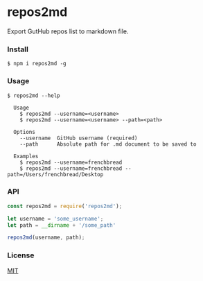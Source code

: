 # repos2md

Export GutHub repos list to markdown file.

### Install

```
$ npm i repos2md -g
```

### Usage

```
$ repos2md --help

  Usage
    $ repos2md --username=<username>
    $ repos2md --username=<username> --path=<path>

  Options
    --username  GitHub username (required)
    --path      Absolute path for .md document to be saved to

  Examples
    $ repos2md --username=frenchbread
    $ repos2md --username=frenchbread --path=/Users/frenchbread/Desktop
```

### API

```javascript
const repos2md = require('repos2md');

let username = 'some_username';
let path = __dirname + '/some_path'

repos2md(username, path);
```

### License

[MIT](https://github.com/frenchbread/repos2md/blob/master/LICENSE)
